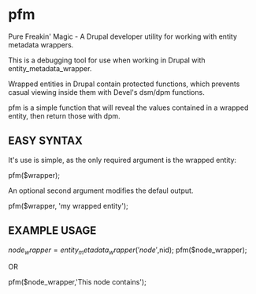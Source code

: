 pfm
===

Pure Freakin' Magic - A Drupal developer utility for working with entity metadata wrappers.

This is a debugging tool for use when working in Drupal with entity_metadata_wrapper.

Wrapped entities in Drupal contain protected functions, which prevents casual viewing inside them with Devel's dsm/dpm functions.

pfm is a simple function that will reveal the values contained in a wrapped entity, then return those with dpm.

EASY SYNTAX
-----------

It's use is simple, as the only required argument is the wrapped entity:

pfm($wrapper);

An optional second argument modifies the defaul output.

pfm($wrapper, 'my wrapped entity');

EXAMPLE USAGE
-------------
$node_wrapper = entity_metadata_wrapper('node',$nid);
pfm($node_wrapper);

OR

pfm($node_wrapper,'This node contains');